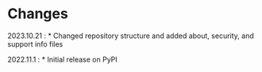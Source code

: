 # Changes

2023.10.21
:    * Changed repository structure and added about, security, and support info files

2022.11.1
:    * Initial release on PyPI
